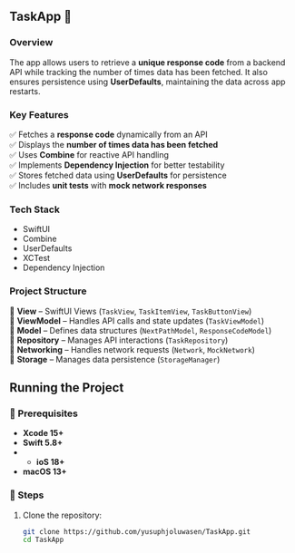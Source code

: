 ## TaskApp 🚀

### Overview  
The app allows users to retrieve a **unique response code** from a backend API while tracking the number of times data has been fetched. It also ensures persistence using **UserDefaults**, maintaining the data across app restarts.

### Key Features  
✅ Fetches a **response code** dynamically from an API  
✅ Displays the **number of times data has been fetched**  
✅ Uses **Combine** for reactive API handling  
✅ Implements **Dependency Injection** for better testability  
✅ Stores fetched data using **UserDefaults** for persistence  
✅ Includes **unit tests** with **mock network responses**  

### Tech Stack  
- SwiftUI  
- Combine
- UserDefaults  
- XCTest  
- Dependency Injection

### Project Structure  
📂 **View** – SwiftUI Views (`TaskView`, `TaskItemView`, `TaskButtonView`)  
📂 **ViewModel** – Handles API calls and state updates (`TaskViewModel`)  
📂 **Model** – Defines data structures (`NextPathModel`, `ResponseCodeModel`)  
📂 **Repository** – Manages API interactions (`TaskRepository`)  
📂 **Networking** – Handles network requests (`Network`, `MockNetwork`)  
📂 **Storage** – Manages data persistence (`StorageManager`)  

## Running the Project  

### 📌 Prerequisites  
- **Xcode 15+**  
- **Swift 5.8+**
- - **ioS 18+**  
- **macOS 13+**  

### 📌 Steps  
1. Clone the repository:  
   ```sh
   git clone https://github.com/yusuphjoluwasen/TaskApp.git
   cd TaskApp

